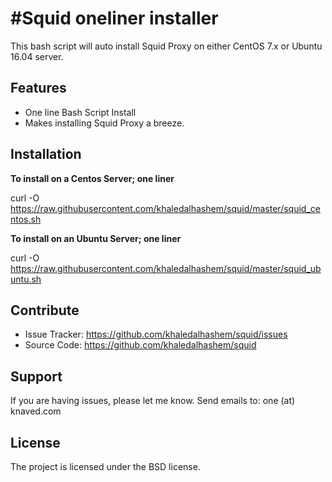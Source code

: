 #Squid oneliner installer
========

This bash script will auto install Squid Proxy on either CentOS 7.x or Ubuntu 16.04 server.

Features
--------

- One line Bash Script Install
- Makes installing Squid Proxy a breeze.

Installation
------------

**To install on a Centos Server; one liner**

curl -O https://raw.githubusercontent.com/khaledalhashem/squid/master/squid_centos.sh

**To install on an Ubuntu Server; one liner**

curl -O https://raw.githubusercontent.com/khaledalhashem/squid/master/squid_ubuntu.sh

Contribute
----------

- Issue Tracker: https://github.com/khaledalhashem/squid/issues
- Source Code: https://github.com/khaledalhashem/squid

Support
-------

If you are having issues, please let me know.
Send emails to: one (at) knaved.com

License
-------

The project is licensed under the BSD license.
